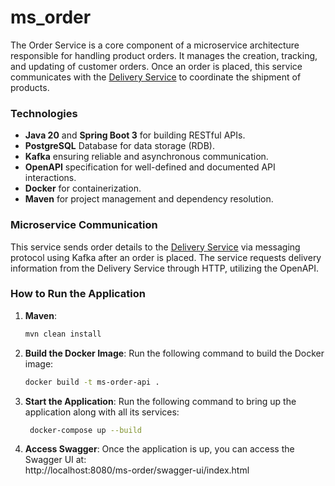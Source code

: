 # ms_order

The Order Service is a core component of a microservice architecture responsible for handling 
product orders. It manages the creation, tracking, and updating of customer orders. Once an order 
is placed, this service communicates with the [Delivery Service](https://github.com/SvetlanaVys/ms_delivery) to coordinate the shipment of products.

### Technologies
* **Java 20** and **Spring Boot 3** for building RESTful APIs.
* **PostgreSQL** Database for data storage (RDB).
* **Kafka** ensuring reliable and asynchronous communication.
* **OpenAPI** specification for well-defined and documented API interactions.
* **Docker** for containerization.
* **Maven** for project management and dependency resolution.

### Microservice Communication
This service sends order details to the [Delivery Service](https://github.com/SvetlanaVys/ms_delivery) via messaging protocol using Kafka after an order is placed.
The service requests delivery information from the Delivery Service through HTTP, utilizing the OpenAPI.

### How to Run the Application

1. **Maven**:
   ```bash
   mvn clean install

2. **Build the Docker Image**:
   Run the following command to build the Docker image:
   ```bash
   docker build -t ms-order-api .

2. **Start the Application**:
   Run the following command to bring up the application along with all its services:
   ```bash
    docker-compose up --build

3. **Access Swagger**:
   Once the application is up, you can access the Swagger UI at: <br />
   http://localhost:8080/ms-order/swagger-ui/index.html
